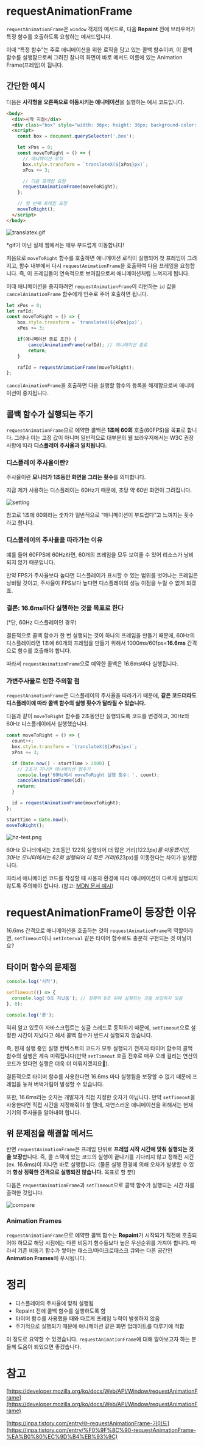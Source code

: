 # requestAnimationFrame

`requestAnimationFrame`은 `window` 객체의 메서드로, 다음 **Repaint** 전에 브라우저가 특정 함수를 호출하도록 요청하는 메서드입니다.

이때 “특정 함수”는 주로 애니메이션을 위한 로직을 담고 있는 콜백 함수이며, 이 콜백 함수를 실행함으로써 그려진 찰나의 화면이 바로 메서드 이름에 있는 Animation Frame(프레임)이 됩니다.

## 간단한 예시

다음은 **사각형을 오른쪽으로 이동시키는 애니메이션**을 실행하는 예시 코드입니다.

```html
<body>
  <div>시작 지점</div>
  <div class="box" style="width: 36px; height: 36px; background-color: black"></div>
  <script>
    const box = document.querySelector('.box');

    let xPos = 0;
    const moveToRight = () => {
      // 애니메이션 로직
      box.style.transform = `translateX(${xPos}px)`;
      xPos += 3;

      // 다음 프레임 요청
      requestAnimationFrame(moveToRight);
    };

    // 첫 번째 프레임 요청
    moveToRight();
  </script>
</body>
```

![translatex.gif](./translatex.gif)

\*gif가 아닌 실제 웹에서는 매우 부드럽게 이동합니다!

처음으로 `moveToRight` 함수를 호출하면 애니메이션 로직이 실행되어 첫 프레임이 그려지고, 함수 내부에서 다시 `requestAnimationFrame`을 호출하여 다음 프레임을 요청합니다. 즉, 이 프레임들이 연속적으로 보여짐으로써 애니메이션처럼 느껴지게 됩니다.

이때 애니메이션을 중지하려면 `requestAnimationFrame`이 리턴하는 `id` 값을 `cancelAnimationFrame` 함수에게 인수로 주어 호출하면 됩니다.

```jsx
let xPos = 0;
let rafId;
const moveToRight = () => {
	box.style.transform = `translateX(${xPos}px)`;
	xPos += 3;

	if(애니메이션 종료 조건) {
		cancelAnimationFrame(rafId); // 애니메이션 종료
		return;
	}

	rafId = requestAnimationFrame(moveToRight);
};
```

`cancelAnimationFrame`을 호출하면 다음 실행할 함수의 등록을 해제함으로써 애니메이션이 중지됩니다.

## 콜백 함수가 실행되는 주기

`requestAnimationFrame`으로 예약한 콜백은 **1초에 60회** 호출(60FPS)을 목표로 합니다. 그러나 이는 고정 값이 아니며 일반적으로 대부분의 웹 브라우저에서는 W3C 권장사항에 따라 **디스플레이 주사율과 일치됩니다.**

### 디스플레이 주사율이란?

주사율이란 **모니터가 1초동안 화면을 그리는 횟수**를 의미합니다.

지금 제가 사용하는 디스플레이는 60Hz기 때문에, 초당 약 60번 화면이 그려집니다.

![setting](./setting.png)

참고로 1초에 60회라는 숫자가 일반적으로 “애니메이션이 부드럽다”고 느껴지는 횟수라고 합니다.

### 디스플레이의 주사율을 따라가는 이유

예를 들어 60FPS에 60Hz라면, 60개의 프레임을 모두 보여줄 수 있어 리소스가 낭비되지 않기 때문입니다.

만약 FPS가 주사율보다 높다면 디스플레이가 표시할 수 있는 범위를 벗어나는 프레임은 낭비될 것이고, 주사율이 FPS보다 높다면 디스플레이의 성능 이점을 누릴 수 없게 되겠죠.

### 결론: 16.6ms마다 실행하는 것을 목표로 한다

(\*단, 60Hz 디스플레이인 경우)

결론적으로 콜백 함수가 한 번 실행되는 것이 하나의 프레임을 만들기 때문에, 60Hz의 디스플레이라면 1초에 60개의 프레임을 만들기 위해서 1000ms/60fps=**16.6ms** 간격으로 함수를 호출해야 합니다.

따라서 `requestAnimationFrame`으로 예약한 콜백은 16.6ms마다 실행됩니다.

### 가변주사율로 인한 주의할 점

`requestAnimationFrame`은 디스플레이의 주사율을 따라가기 때문에, **같은 코드더라도 디스플레이에 따라 콜백 함수의 실행 횟수가 달라질 수 있습니다.**

다음과 같이 `moveToRight` 함수를 2초동안만 실행되도록 코드를 변경하고, 30Hz와 60Hz 디스플레이에서 실행했습니다.

```jsx
const moveToRight = () => {
  count++;
  box.style.transform = `translateX(${xPos}px)`;
  xPos += 3;

  if (Date.now() - startTime > 2000) {
    // 2초가 지나면 애니메이션 멈추기
    console.log('60Hz에서 moveToRight 실행 횟수: ', count);
    cancelAnimationFrame(id);
    return;
  }

  id = requestAnimationFrame(moveToRight);
};

startTime = Date.now();
moveToRight();
```

![hz-test.png](./hz-test.png)

60Hz 모니터에서는 2초동안 122회 실행되어 더 많은 거리(122*3px)를 이동했지만, 30Hz 모니터에서는 62회 실행되어 더 적은 거리(62*3px)를 이동한다는 차이가 발생합니다.

따라서 애니메이션 코드를 작성할 때 사용자 환경에 따라 애니메이션이 다르게 실행되지 않도록 주의해야 합니다. (참고: [MDN 문서 예시](https://developer.mozilla.org/ko/docs/Web/API/Window/requestAnimationFrame#예시))

# requestAnimationFrame이 등장한 이유

16.6ms 간격으로 애니메이션을 호출하는 것이 `requestAnimationFrame`의 역할이라면, `setTimeout`이나 `setInterval` 같은 타이머 함수로도 충분히 구현되는 것 아닐까요?

## 타이머 함수의 문제점

```jsx
console.log('시작');

setTimeout(() => {
  console.log('0초 지났음'); // 정확히 0초 뒤에 실행되는 것을 보장하지 않음
}, 0);

console.log('끝');
```

익히 알고 있듯이 자바스크립트는 싱글 스레드로 동작하기 때문에, `setTimeout`으로 설정한 시간이 지났다고 해서 콜백 함수가 반드시 실행되지 않습니다.

즉, 현재 실행 중인 실행 컨텍스트의 코드가 모두 실행되기 전까지 타이머 함수의 콜백 함수의 실행은 계속 미뤄집니다(만약 `setTimeout` 호출 전후로 매우 오래 걸리는 연산의 코드가 있다면 실행은 더욱 더 미뤄지겠지요🤔).

결론적으로 타이머 함수를 사용한다면 16.6ms 마다 실행됨을 보장할 수 없기 때문에 프레임을 놓쳐 버벅거림이 발생할 수 있습니다.

또한, 16.6ms라는 숫자는 개발자가 직접 지정한 숫자가 아닙니다. 만약 `setTimeout`을 사용한다면 직접 시간을 지정해줘야 할 텐데, 자연스러운 애니메이션을 위해서는 현재 기기의 주사율을 알아내야 합니다.

## 위 문제점을 해결할 메서드

반면 `requestAnimationFrame`은 프레임 단위로 **프레임 시작 시간에 맞춰 실행되는 것을 보장**합니다. 즉, 콜 스택에 있는 코드의 실행이 끝나기를 기다리지 않고 정해진 시간(ex. 16.6ms)이 지나면 바로 실행합니다. (물론 실행 환경에 의해 오차가 발생할 수 있어 **항상 정확한 간격으로 실행되진 않습니다.** 목표로 할 뿐!)

다음은 `requestAnimationFrame`과 `setTimeout`으로 콜백 함수가 실행되는 시간 차를 출력한 것입니다.

![compare](./compare.png)

### Animation Frames

`requestAnimationFrame`으로 예약한 콜백 함수는 **Repaint**가 시작되기 직전에 호출되어야 하므로 해당 시점에는 다른 비동기 함수들보다 높은 우선순위를 가져야 합니다. 따라서 기존 비동기 함수가 쌓이는 태스크/마이크로태스크 큐와는 다른 공간인 **Animation Frames**에 푸시됩니다.

# 정리

- 디스플레이의 주사율에 맞춰 실행됨
- Repaint 전에 콜백 함수를 실행하도록 함
- 타이머 함수를 사용했을 때와 다르게 프레임 누락이 발생하지 않음
- 주기적으로 실행되기 때문에 애니메이션 같은 화면 업데이트를 다루기에 적합

이 정도로 요약할 수 있겠습니다. `requestAnimationFrame`에 대해 알아보고자 하는 분들께 도움이 되었으면 좋겠습니다.

# 참고

[https://developer.mozilla.org/ko/docs/Web/API/Window/requestAnimationFrame](https://developer.mozilla.org/ko/docs/Web/API/Window/requestAnimationFrame)

[https://inpa.tistory.com/entry/🌐-requestAnimationFrame-가이드](https://inpa.tistory.com/entry/%F0%9F%8C%90-requestAnimationFrame-%EA%B0%80%EC%9D%B4%EB%93%9C)
